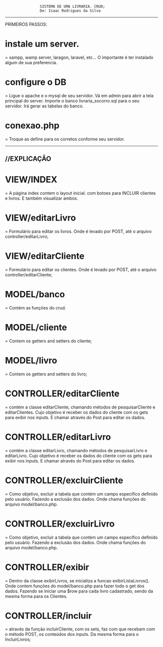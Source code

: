 
                    SISTEMA DE UMA LIVRARIA. CRUD; 
                    De: Isaac Rodrigues da Silva
--------------------------------------------------------------------------------------------------------
PRIMEIROS PASSOS:
# instale um server.
=   xampp, wamp server, laragon, laravel, etc... O importante é ter instalado algum de sua preferencia.

# configure o DB
= Ligue o apache e o mysql de seu servidor. Vá em admin para abrir a tela principal do server. Importe o banco livraria_socorro.sql para o seu servidor. Irá gerar as tabelas do banco.

# conexao.php 
= Troque as define para os corretos conforme seu servidor.

---------------------------------------------------------------------------------------------------------

## //EXPLICAÇÃO

# VIEW/INDEX 
= A página index contem o layout inicial. com botoes para INCLUIR clientes e livros. E também visualizar ambos.

# VIEW/editarLivro 
= Formulário para editar os livros. Onde é levado por POST, até o arquivo controller/editarLivro;

# VIEW/editarCliente 
= Formulário para editar os clientes. Onde é levado por POST, até o arquivo controller/editarCliente;

# MODEL/banco
= Contém as funções do crud.

# MODEL/cliente 
= Contem os getters and setters do cliente;

# MODEL/livro 
= Contem os getters and setters do livro;

# CONTROLLER/editarCliente 
= contém a classe editarCliente, chamando métodos de pesquisarCliente e editarClientes. Cujo objetivo é receber os dados do cliente com os gets para exibir nos inputs. E chamar através do Post para editar os dados.

# CONTROLLER/editarLivro 
= contém a classe editarLivro, chamando métodos de pesquisarLivro e editarLivro. Cujo objetivo é receber os dados do cliente com os gets para exibir nos inputs. E chamar através do Post para editar os dados.

# CONTROLLER/excluirCliente 
= Como objetivo, excluir a tabela que contém um campo especifico definido pelo usuário. Fazendo a exclusão dos dados. Onde chama funções do arquivo model/banco.php.

# CONTROLLER/excluirLivro 
= Como objetivo, excluir a tabela que contém um campo especifico definido pelo usuário. Fazendo a exclusão dos dados. Onde chama funções do arquivo model/banco.php.

# CONTROLLER/exibir 
= Dentro da classe exibirLivros, se inicializa a funcao exibirListaLivros(). Onde contem funções do model/banco.php para fazer todo o get dos dados. Fazendo se iniciar uma $row para cada livro cadastrado, sendo da mesma forma para os Clientes.

# CONTROLLER/incluir 
= através da função incluirCliente, com os sets, faz com que recebam com o método POST, os conteúdos dos inputs. Da mesma forma para o IncluirLivros;


